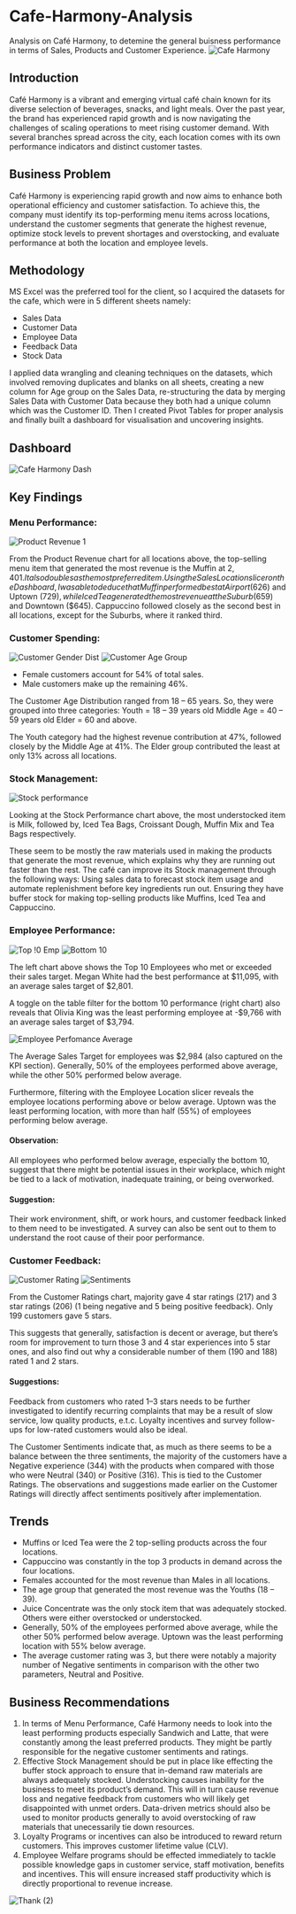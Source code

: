 # Cafe-Harmony-Analysis
Analysis on Café Harmony, to detemine the general buisness performance in terms of Sales, Products and Customer Experience.
![Cafe Harmony](https://github.com/user-attachments/assets/74447316-6ae8-442b-993f-aaffd527a8cb)


## Introduction
Café Harmony is a vibrant and emerging virtual café chain known for its diverse selection of beverages, snacks, and light meals. Over the past year, the brand has experienced rapid growth and is now navigating the challenges of scaling operations to meet rising customer demand. 
With several branches spread across the city, each location comes with its own performance indicators and distinct customer tastes.

## Business Problem 
Café Harmony is experiencing rapid growth and now aims to enhance both operational efficiency and customer satisfaction. To achieve this, the company must identify its top-performing menu items across locations, understand the customer segments that generate the highest revenue, optimize stock levels to prevent shortages and overstocking, and evaluate performance at both the location and employee levels.

## Methodology
MS Excel was the preferred tool for the client, so I acquired the datasets for the cafe, which were in 5 different sheets namely: 
- Sales Data
- Customer Data
- Employee Data
- Feedback Data
- Stock Data

I applied data wrangling and cleaning techniques on the datasets, which involved removing duplicates and blanks on all sheets, creating a new column for Age group on the Sales Data, re-structuring the data by merging Sales Data with Customer Data because they both had a unique column which was the Customer ID. Then I created Pivot Tables for proper analysis and finally built a dashboard for visualisation and uncovering insights.

  ## Dashboard
![Cafe Harmony Dash](https://github.com/user-attachments/assets/5d357b56-50c9-46f2-b6f4-3e450ea86b6b)


## Key Findings
### Menu Performance:

![Product Revenue 1](https://github.com/user-attachments/assets/36e0d7d9-34d5-472e-bf47-f8e5adccc29e)

From the Product Revenue chart for all locations above, the top-selling menu item that generated the most revenue is the Muffin at $2,401. It also doubles as the most preferred item.
Using the Sales Location slicer on the Dashboard, I was able to deduce that Muffin performed best at Airport ($626) and Uptown ($729), while Iced Tea generated the most revenue at the Suburb ($659) and Downtown ($645). Cappuccino followed closely as the second best in all locations, except for the Suburbs, where it ranked third.

### Customer Spending:

![Customer Gender Dist](https://github.com/user-attachments/assets/64f70938-a164-4973-a8ad-717218856fee)  ![Customer Age Group](https://github.com/user-attachments/assets/df2a793e-fee7-484f-8c33-4fd5101aaad4)

- Female customers account for 54% of total sales.
- Male customers make up the remaining 46%.

The Customer Age Distribution ranged from 18 – 65 years. So, they were grouped into three categories:
Youth = 18 – 39 years old
Middle Age = 40 – 59 years old
Elder = 60 and above.

The Youth category had the highest revenue contribution at 47%, followed closely by the Middle Age at 41%. The Elder group contributed the least at only 13% across all locations.

### Stock Management:

![Stock performance](https://github.com/user-attachments/assets/c41e385a-d2db-45d8-91d2-0291fe550ff1)

Looking at the Stock Performance chart above, the most understocked item is Milk, followed by, Iced Tea Bags, Croissant Dough, Muffin Mix and Tea Bags respectively. 

These seem to be mostly the raw materials used in making the products that generate the most revenue, which explains why they are running out faster than the rest. 
The café can improve its Stock management through the following ways:
Using sales data to forecast stock item usage and automate replenishment before key ingredients run out.
Ensuring they have buffer stock for making top-selling products like Muffins, Iced Tea and Cappuccino.

### Employee Performance:

![Top !0 Emp](https://github.com/user-attachments/assets/d7c7d3ca-0122-42dd-90cc-720365c529d9)  ![Bottom 10](https://github.com/user-attachments/assets/999351be-dfdd-4875-af77-27fea6cde61e)

The left chart above shows the Top 10 Employees who met or exceeded their sales target. Megan White had the best performance at $11,095, with an average sales target of $2,801.
 
A toggle on the table filter for the bottom 10 performance (right chart) also reveals that Olivia King was the least performing employee at -$9,766 with an average sales target of $3,794.


![Employee Perfomance Average](https://github.com/user-attachments/assets/62284729-fb1e-4e6a-99fd-9f674c2e0b52)

The Average Sales Target for employees was $2,984 (also captured on the KPI section).
Generally, 50% of the employees performed above average, while the other 50% performed below average. 

Furthermore, filtering with the Employee Location slicer reveals the employee locations performing above or below average. Uptown was the least performing location, with more than half (55%) of employees performing below average.

#### Observation: 
All employees who performed below average, especially the bottom 10, suggest that there might be potential issues in their workplace, which might be tied to a lack of motivation, inadequate training, or being overworked.

#### Suggestion: 
Their work environment, shift, or work hours, and customer feedback linked to them need to be investigated. A survey can also be sent out to them to understand the root cause of their poor performance.

### Customer Feedback:

![Customer Rating](https://github.com/user-attachments/assets/56d3fae8-33d4-49ae-9a11-41c87d58b078)  ![Sentiments](https://github.com/user-attachments/assets/923c036d-7846-4f04-8fb0-f2775c79d550)


From the Customer Ratings chart, majority gave 4 star ratings (217) and 3 star ratings (206) (1 being negative and 5 being positive feedback). Only 199 customers gave 5 stars.

This suggests that generally, satisfaction is decent or average, but there’s room for improvement to turn those 3 and 4 star experiences into 5 star ones, and also find out why a considerable number of them (190 and 188) rated 1 and 2 stars.

#### Suggestions: 
Feedback from customers who rated 1–3 stars needs to be further investigated to identify recurring complaints that may be a result of slow service, low quality products, e.t.c. 
Loyalty incentives and survey follow-ups for low-rated customers would also be ideal.

The Customer Sentiments indicate that, as much as there seems to be a balance between the three sentiments, the majority of the customers have a Negative experience (344) with the products when compared with those who were Neutral (340) or Positive (316).
This is tied to the Customer Ratings. The observations and suggestions made earlier on the Customer Ratings will directly affect sentiments positively after implementation.


## Trends
- Muffins or Iced Tea were the 2 top-selling products across the four locations.
- Cappuccino was constantly in the top 3 products in demand across the four locations.
- Females accounted for the most revenue than Males in all locations.
- The age group that generated the most revenue was the Youths (18 – 39).
- Juice Concentrate was the only stock item that was adequately stocked. Others were either overstocked or understocked.
- Generally, 50% of the employees performed above average, while the other 50% performed below average. Uptown was the least performing location with 55% below average.
- The average customer rating was 3, but there were notably a majority number of Negative sentiments in comparison with the other two parameters, Neutral and Positive.

## Business Recommendations

1. In terms of Menu Performance, Café Harmony needs to look into the least performing products especially Sandwich and Latte, that were constantly among the least preferred products. They might be partly responsible for the negative customer sentiments and ratings.
2. Effective Stock Management should be put in place like effecting the buffer stock approach to ensure that in-demand raw materials are always adequately stocked. Understocking causes inability for the business to meet its product’s demand. This will in turn cause revenue loss and negative feedback from customers who will likely get disappointed with unmet orders. Data-driven metrics should also be used to monitor products generally to avoid overstocking of raw materials that unecessarily tie down resources.
3. Loyalty Programs or incentives can also be introduced to reward return customers. This improves customer lifetime value (CLV).
4. Employee Welfare programs should be effected immediately to tackle possible knowledge gaps in customer service, staff motivation, benefits and incentives. This will ensure increased staff productivity which is directly proportional to revenue increase.


![Thank (2)](https://github.com/user-attachments/assets/c51b1166-dc8b-4958-8e54-a652a35bc43b)






















## 





